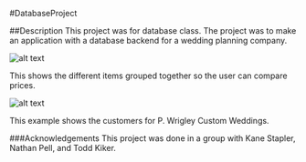 #DatabaseProject

##Description
This project was for database class. The project was to make an application with a database backend for a wedding planning company.

![alt text](http://i.imgur.com/jP8qcUf.png "Price Comparisons Page")

This shows the different items grouped together so the user can compare prices.

![alt text](http://i.imgur.com/vpRFQuq.png "Customer Page")

This example shows the customers for P. Wrigley Custom Weddings.

###Acknowledgements
This project was done in a group with Kane Stapler, Nathan Pell, and Todd Kiker.
